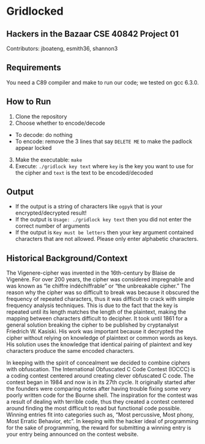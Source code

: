 # Gridlocked
## Hackers in the Bazaar CSE 40842 Project 01 
Contributors: jboateng, esmith36, shannon3

## Requirements 
You need a C89 compiler and make to run our code; we tested on gcc 6.3.0.

## How to Run
1. Clone the repository
2. Choose whether to encode/decode 
- To decode: do nothing 
- To encode: remove the 3 lines that say `DELETE ME` to make the padlock appear locked 
3. Make the executable: `make` 
4. Execute: `./gridlock key text` where `key` is the key you want to use for the cipher and `text` is the text to be encoded/decoded

## Output 
- If the output is a string of characters like `ogpyk` that is your encrypted/decrypted result! 
- If the output is `Usage: ./gridlock key text` then you did not enter the correct number of arguments 
- If the output is `Key must be letters` then your key argument contained characters that are not allowed. Please only enter alphabetic characters. 

## Historical Background/Context 
The Vigenere-cipher was invented in the 16th-century by Blaise de Vigenère. For over 200 years, the cipher was considered impregnable and was known as “le chiffre indéchiffrable” or “the unbreakable cipher.” The reason why the cipher was so difficult to break was because it obscured the frequency of repeated characters, thus it was difficult to crack with simple frequency analysis techniques. This is due to the fact that the key is repeated until its length matches the length of the plaintext, making the mapping between characters difficult to decipher. It took until 1861 for a general solution breaking the cipher to be published by cryptanalyst Friedrich W. Kasiski. His work was important because it decrypted the cipher without relying on knowledge of plaintext or common words as keys. His solution uses the knowledge that identical pairing of plaintext and key characters produce the same encoded characters.

In keeping with the spirit of concealment we decided to combine ciphers with obfuscation. The International Obfuscated C Code Contest (IOCCC) is a coding contest centered around creating clever obfuscated C code. The contest began in 1984 and now is in its 27th cycle. It originally started after the founders were comparing notes after having trouble fixing some very poorly written code for the Bourne shell. The inspiration for the contest was a result of dealing with terrible code, thus they created a contest centered around finding the most difficult to read but functional code possible. Winning entries fit into categories such as, “Most percussive, Most phony, Most Erratic Behavior, etc”. In keeping with the hacker ideal of programming for the sake of programming, the reward for submitting a winning entry is your entry being announced on the contest website.




